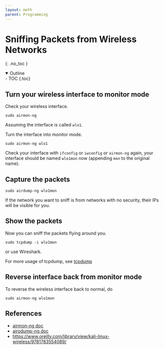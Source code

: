 ```yaml
---
layout: meth
parent: Programming
---
```

# Sniffing Packets from Wireless Networks
{: .no_toc }

<details open markdown="block">
  <summary>
    Outline
  </summary>
- TOC
{:toc}
</details>

## Turn your wireless interface to monitor mode
Check your wireless interface.
```
sudo airmon-ng
```

Assuming the interface is called `wlo1`.

Turn the interface into monitor mode.
```
sudo airmon-ng wlo1
```

Check your interface with `ifconfig` or `iwconfig` or `airmon-ng` again, your interface should be named `wlo1mon` now (appending `mon` to the original name).

## Capture the packets
```
sudo airdump-ng wlo1mon
```

If the network you want to sniff is from networks with no security, their IPs will be visible for you.

## Show the packets
Now you can sniff the packets flying around you.
```
sudo tcpdump -i wlo1mon
```

or use Wireshark.

For more usage of tcpdump, see [tcpdump](linux.md#tcpdump)

## Reverse interface back from monitor mode
To reverse the wireless interface back to normal, do
```
sudo airmon-ng wlo1mon
```

## References
- [airmon-ng doc](https://www.aircrack-ng.org/doku.php?id=airmon-ng)
- [airodump-ng doc](https://www.aircrack-ng.org/doku.php?id=airodump-ng)
- <https://www.oreilly.com/library/view/kali-linux-wireless/9781783554089/>